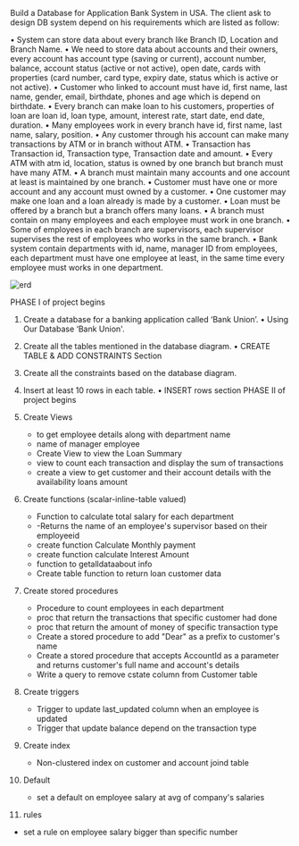 
Build a Database for Application Bank System in USA.
The client ask to design DB system depend on his requirements which are listed as follow:

• System can store data about every branch like Branch ID, Location and Branch Name.
• We need to store data about accounts and their owners, every account has account type (saving or current), account number, balance, account status (active or not active), open date, cards with properties (card number, card type, expiry date, status which is active or not active).
• Customer who linked to account must have id, first name, last name, gender, email, birthdate, phones and age which is depend on birthdate.
• Every branch can make loan to his customers, properties of loan are loan id, loan type, amount, interest rate, start date, end date, duration.
• Many employees work in every branch have id, first name, last name, salary, position.
• Any customer through his account can make many transactions by ATM or in branch without ATM.
• Transaction has Transaction id, Transaction type, Transaction date and amount.
• Every ATM with atm id, location, status is owned by one branch but branch must have many ATM.
• A branch must maintain many accounts and one account at least is maintained by one branch.
• Customer must have one or more account and any account must owned by a customer.
• One customer may make one loan and a loan already is made by a customer.
• Loan must be offered by a branch but a branch offers many loans.
• A branch must contain on many employees and each employee must work in one branch.
• Some of employees in each branch are supervisors, each supervisor supervises the rest of employees who works in the same branch.
• Bank system contain departments with id, name, manager ID from employees, each department must have one employee at least, in the same time every employee must works in one department.


![erd](https://github.com/Ahmedelsaghir/Sales/assets/69742253/aebcf5dd-63ae-4fc2-ba70-6a12a8adfad5)



PHASE I of project begins
1) Create a database for a banking application called ‘Bank Union’.
• Using Our Database ‘Bank Union'.
2) Create all the tables mentioned in the database diagram.
• CREATE TABLE & ADD CONSTRAINTS Section
3) Create all the constraints based on the database diagram.
4) Insert at least 10 rows in each table.
• INSERT rows section
PHASE II of project begins
1) Create Views
   - to get employee details along with department name
   - name of manager employee
   - Create View to view the Loan Summary
   - view to count each transaction and display the sum of transactions
   - create a view to get customer and their account details with the availability loans amount
  
2) Create functions (scalar-inline-table valued)
   - Function to calculate total salary for each department
   - -Returns the name of an employee's supervisor based on their employeeid
   - create function Calculate Monthly payment
   - create function calculate Interest Amount
   - function to getalldataabout info
   - Create table function to return loan customer data
     
3) Create stored procedures
   - Procedure to count employees in each department
   - proc that return the transactions that specific customer had done
   - proc that return the amount of money of specific transaction type
   - Create a stored procedure to add "Dear" as a prefix to customer's name
   - Create a stored procedure that accepts AccountId as a parameter and returns customer's full name and account's details
   - Write a query to remove cstate column from Customer table
    
4) Create triggers
   - Trigger to update last_updated column when an employee is updated
   - Trigger that update balance depend on the transaction type
     
5) Create index
   - Non-clustered index on customer and account joind table
     
6) Default
   - set a default on employee salary at avg of company's salaries
7)  rules
   - set a rule on employee salary bigger than specific number
